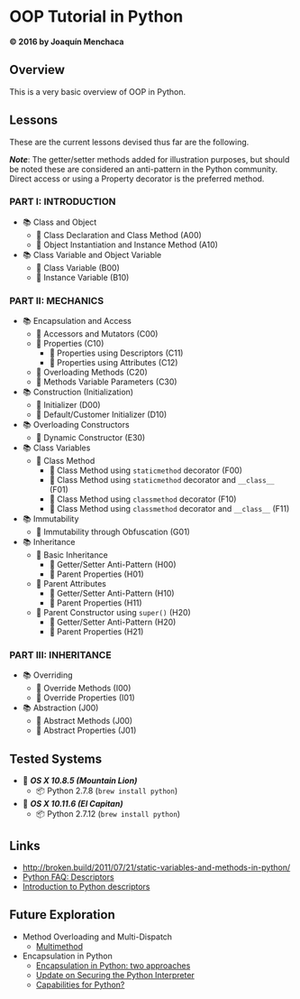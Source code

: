 # **OOP Tutorial in Python**
**© 2016 by Joaquín Menchaca**

## **Overview**

This is a very basic overview of OOP in Python.

## **Lessons**

These are the current lessons devised thus far are the following.

***Note***: The getter/setter methods added for illustration purposes, but should be noted these are considered an anti-pattern in the Python community.  Direct access or using a Property decorator is the preferred method.

### **PART I: INTRODUCTION**

* :books: Class and Object
  * :green_book: Class Declaration and Class Method (A00)
  * :green_book: Object Instantiation and Instance Method (A10)
* :books: Class Variable and Object Variable
  * :green_book: Class Variable (B00)
  * :green_book: Instance Variable (B10)

### **PART II: MECHANICS**

  * :books: Encapsulation and Access
    * :green_book: Accessors and Mutators (C00)
    * :green_book: Properties (C10)
      * :page_facing_up: Properties using Descriptors (C11)
      * :page_facing_up: Properties using Attributes (C12)
    * :green_book: Overloading Methods (C20)
    * :green_book: Methods Variable Parameters (C30)
  * :books: Construction (Initialization)
     * :green_book: Initializer (D00)
     * :green_book: Default/Customer Initializer (D10)
  * :books: Overloading Constructors
     * :green_book: Dynamic Constructor (E30)
  * :books: Class Variables
     * :green_book: Class Method
       * :page_facing_up: Class Method using `staticmethod` decorator (F00)
       * :page_facing_up: Class Method using `staticmethod` decorator and `__class__` (F01)
       * :page_facing_up: Class Method using `classmethod` decorator (F10)
       * :page_facing_up: Class Method using `classmethod` decorator and `__class__` (F11)
  * :books: Immutability
     * :green_book: Immutability through Obfuscation (G01)
  * :books: Inheritance
    * :green_book: Basic Inheritance
      * :page_facing_up: Getter/Setter Anti-Pattern (H00)
      * :page_facing_up: Parent Properties (H01)
    * :green_book: Parent Attributes
      * :page_facing_up: Getter/Setter Anti-Pattern (H10)
      * :page_facing_up: Parent Properties (H11)
    * :green_book: Parent Constructor using `super()` (H20)
      * :page_facing_up: Getter/Setter Anti-Pattern (H20)
      * :page_facing_up: Parent Properties (H21)

### **PART III: INHERITANCE**

  * :books: Overriding
    * :green_book: Override Methods (I00)
    * :green_book: Override Properties (I01)
  * :books: Abstraction (J00)
    * :green_book: Abstract Methods (J00)
    * :green_book: Abstract Properties (J01)

## **Tested Systems**

* :dvd: *__OS X 10.8.5 (Mountain Lion)__*
  * :package: Python 2.7.8 (`brew install python`)
* :dvd: *__OS X 10.11.6 (El Capitan)__*
  * :package: Python 2.7.12 (`brew install python`)

## **Links**

* http://broken.build/2011/07/21/static-variables-and-methods-in-python/
* [Python FAQ: Descriptors](http://eev.ee/blog/2012/05/23/python-faq-descriptors/)
* [Introduction to Python descriptors](http://www.ibm.com/developerworks/library/os-pythondescriptors/)

## **Future Exploration**

* Method Overloading and Multi-Dispatch
  * [Multimethod](https://adambard.com/blog/implementing-multimethods-in-python/)
* Encapsulation in Python
  * [Encapsulation in Python: two approaches](http://lackingrhoticity.blogspot.com/2009/06/encapsulation-in-python-two-approaches.html)
  * [Update on Securing the Python Interpreter](http://tav.espians.com/update-on-securing-the-python-interpreter.html)
  * [Capabilities for Python?](http://neopythonic.blogspot.com/2009/03/capabilities-for-python.html)
